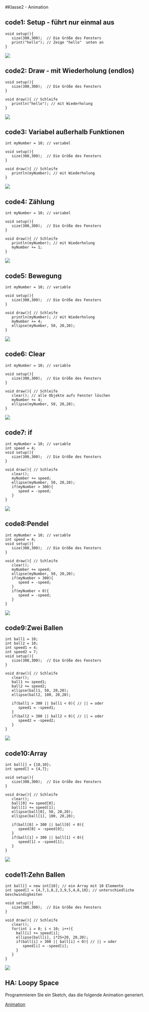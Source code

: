 #Klasse2 - Animation

## code1: Setup - führt nur einmal aus

```
void setup(){
   size(300,300);  // Die Größe des Fensters
   print("hello"); // Zeige "hello"  unten an
}
```

![](res/k2/img/code1.png)
 
## code2: Draw - mit Wiederholung (endlos)

```
void setup(){
   size(300,300);  // Die Größe des Fensters
}

void draw(){ // Schleife
   println("hello"); // mit Wiederholung
}
```
![](res/k2/img/code2.png)

## code3: Variabel außerhalb Funktionen

```
int myNumber = 10; // variabel

void setup(){
   size(300,300);  // Die Größe des Fensters
}

void draw(){ // Schleife
   println(myNumber); // mit Wiederholung
}
```

![](res/k2/img/code3.png)

## code4: Zählung

```
int myNumber = 10; // variabel

void setup(){
   size(300,300);  // Die Größe des Fensters
}

void draw(){ // Schleife
   println(myNumber); // mit Wiederholung
   myNumber += 1;
}
```

![](res/k2/img/code4.png)

## code5: Bewegung

```
int myNumber = 10; // variable

void setup(){
   size(300,300);  // Die Größe des Fensters
}

void draw(){ // Schleife
   println(myNumber); // mit Wiederholung
   myNumber += 4;
   ellipse(myNumber, 50, 20,20);  
}
```

![](res/k2/img/code5.png)

## code6: Clear

```
int myNumber = 10; // variable

void setup(){
   size(300,300);  // Die Größe des Fensters
}

void draw(){ // Schleife
   clear(); // alle Objekte aufs Fenster löschen
   myNumber += 4;
   ellipse(myNumber, 50, 20,20);  
}
```

![](res/k2/img/code6.png)

## code7: if

```
int myNumber = 10; // variable
int speed = 4;
void setup(){
   size(300,300);  // Die Größe des Fensters
}

void draw(){ // Schleife
   clear();
   myNumber += speed;
   ellipse(myNumber, 50, 20,20);
   if(myNumber > 300){
      speed = -speed; 
   }
}
```

![](res/k2/img/code7.png)

## code8:Pendel
```
int myNumber = 10; // variable
int speed = 4;
void setup(){
   size(300,300);  // Die Größe des Fensters
}

void draw(){ // Schleife
   clear();
   myNumber += speed;
   ellipse(myNumber, 50, 20,20);
   if(myNumber > 300){
      speed = -speed; 
   }
   if(myNumber < 0){
      speed = -speed; 
   }
}
```

![](res/k2/img/code8.png)

## code9:Zwei Ballen
```
int ball1 = 10;
int ball2 = 10;
int speed1 = 4;
int speed2 = 7;
void setup(){
   size(300,300);  // Die Größe des Fensters
}

void draw(){ // Schleife
   clear();
   ball1 += speed1;
   ball2 += speed2;
   ellipse(ball1, 50, 20,20);
   ellipse(ball2, 100, 20,20);

   if(ball1 > 300 || ball1 < 0){ // || = oder
      speed1 = -speed1; 
   }
   if(ball2 > 300 || ball2 < 0){ // || = oder
      speed2 = -speed2; 
   }
}
```
![](res/k2/img/code9.png)

## code10:Array

```
int ball[] = {10,10};
int speed[] = {4,7};

void setup(){
   size(300,300);  // Die Größe des Fensters
}

void draw(){ // Schleife
   clear();
   ball[0] += speed[0];
   ball[1] += speed[1];
   ellipse(ball[0], 50, 20,20);
   ellipse(ball[1], 100, 20,20);

   if(ball[0] > 300 || ball[0] < 0){ 
      speed[0] = -speed[0]; 
   }
   if(ball[1] > 300 || ball[1] < 0){
      speed[1] = -speed[1]; 
   }
}
```
![](res/k2/img/code10.png)

## code11:Zehn Ballen
```
int ball[] = new int[10]; // ein Array mit 10 Elemente
int speed[] = {4,7,1,8,2,3,9,5,4,6,10}; // unterschiedliche Geschwindigkeiten

void setup(){
   size(300,300);  // Die Größe des Fensters
}

void draw(){ // Schleife
   clear();
   for(int i = 0; i < 10; i++){
     ball[i] += speed[i];
     ellipse(ball[i], i*25+20, 20,20);
     if(ball[i] > 300 || ball[i] < 0){ // || = oder
        speed[i] = -speed[i]; 
     }
   }
}
```
![](res/k2/img/code11.png)


## HA: Loopy Space

Programmieren Sie ein Sketch, das die folgende Animation generiert.

[Animation](res/k2/img/ha.mp4)


